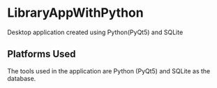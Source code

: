 # LibraryAppWithPython
Desktop application created using Python(PyQt5) and SQLite
## Platforms Used
The tools used in the application are Python (PyQt5) and SQLite as the database.

